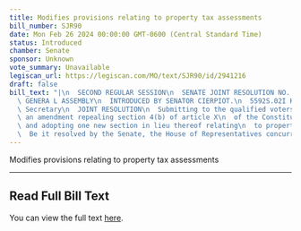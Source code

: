 ```yaml
---
title: Modifies provisions relating to property tax assessments
bill_number: SJR90
date: Mon Feb 26 2024 00:00:00 GMT-0600 (Central Standard Time)
status: Introduced
chamber: Senate
sponsor: Unknown
vote_summary: Unavailable
legiscan_url: https://legiscan.com/MO/text/SJR90/id/2941216
draft: false
bill_text: "|\n  SECOND REGULAR SESSION\n  SENATE JOINT RESOLUTION NO. 90\n  102ND\
  \ GENERA L ASSEMBLY\n  INTRODUCED BY SENATOR CIERPIOT.\n  5592S.02I KRISTINA MARTIN,\
  \ Secretary\n  JOINT RESOLUTION\n  Submitting to the qualified voters of Missouri,\
  \ an amendment repealing section 4(b) of article X\n  of the Constitution of Missouri,\
  \ and adopting one new section in lieu thereof relating\n  to property tax assessments.\n\
  \  Be it resolved by the Senate, the House of Representatives concurring therein:"
---
```

Modifies provisions relating to property tax assessments

---

## Read Full Bill Text

You can view the full text [here](https://legiscan.com/MO/text/SJR90/id/2941216).
